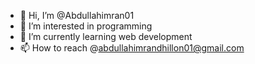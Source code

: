 - 👋 Hi, I’m @Abdullahimran01
- 👀 I’m interested in programming
- 🌱 I’m currently learning web development
- 📫 How to reach @abdullahimrandhillon01@gmail.com

<!---
Abdullahimran01/Abdullahimran01 is a ✨ special ✨ repository because its `README.md` (this file) appears on your GitHub profile.
You can click the Preview link to take a look at your changes.
--->
